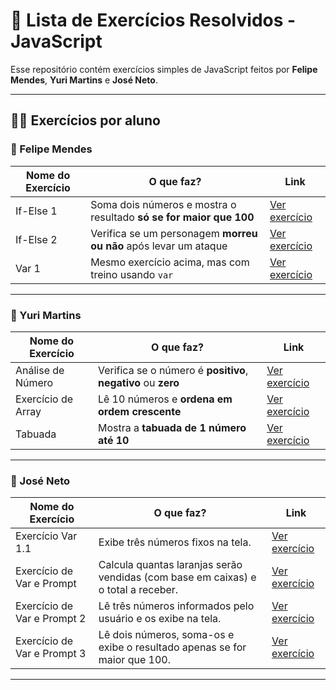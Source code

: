 # 📘 Lista de Exercícios Resolvidos - JavaScript

Esse repositório contém exercícios simples de JavaScript feitos por **Felipe Mendes**, **Yuri Martins** e **José Neto**.  

---

## 👨‍🏫 Exercícios por aluno

### 👦 Felipe Mendes

| Nome do Exercício | O que faz? | Link |
|-------------------|------------|------|
| If-Else 1 | Soma dois números e mostra o resultado **só se for maior que 100** | [Ver exercício](./exercicios/exercicio%20if-else%201.js) |
| If-Else 2 | Verifica se um personagem **morreu ou não** após levar um ataque | [Ver exercício](./exercicios/exercicio%20if-else%202.js) |
| Var 1 | Mesmo exercício acima, mas com treino usando `var` | [Ver exercício](./exercicios/exercicio%20var%201.js) |

---

### 👦 Yuri Martins

| Nome do Exercício | O que faz? | Link |
|-------------------|------------|------|
| Análise de Número | Verifica se o número é **positivo**, **negativo** ou **zero** | [Ver exercício](./exercicios/Análise%20de%20número.js) |
| Exercício de Array | Lê 10 números e **ordena em ordem crescente** | [Ver exercício](./exercicios/Exercício%20de%20Array.js) |
| Tabuada | Mostra a **tabuada de 1 número até 10** | [Ver exercício](./exercicios/Exercício%20de%20tabuada.js) |

---

### 👦 José Neto

| Nome do Exercício            | O que faz?                                                                 | Link |
|-----------------------------|------------------------------------------------------------------------------|------|
| Exercício Var 1.1           | Exibe três números fixos na tela.                                           | [Ver exercício](./exercicios/Exercício%20Var%201.1.js) |
| Exercício de Var e Prompt   | Calcula quantas laranjas serão vendidas (com base em caixas) e o total a receber. | [Ver exercício](./exercicios/Exercicio%20de%20Var%20e%20Prompt.js) |
| Exercício de Var e Prompt 2 | Lê três números informados pelo usuário e os exibe na tela.                 | [Ver exercício](./exercicios/Exercício%20Var%20e%20Prompt%202.js) |
| Exercício de Var e Prompt 3 | Lê dois números, soma-os e exibe o resultado apenas se for maior que 100.   | [Ver exercício](./exercicios/Exercício%20Var%20e%20Prompt%203.js) |


---
